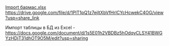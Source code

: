 [Import бармас.xlsx](https://github.com/son4ez1/Data-Base/files/10432259/Import.xlsx)  
https://drive.google.com/file/d/1PlT1pQ1z7ejltXbVfHrlCYcHcwekC4OG/view?usp=share_link

 Импорт таблицы в БД из Excel - https://docs.google.com/document/d/1s5E01h2VBDBz5hOdqyCLSY41BWGYzHDjT31dhOT9O5M/edit?usp=sharing
